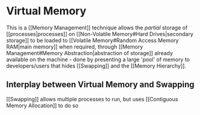 # Virtual Memory

This is a [[Memory Management]] technique allows the *partial* storage of [[processes|processes]] on [[Non-Volatile Memory#Hard Drives|secondary storage]] to be loaded to [[Volatile Memory#Random Access Memory RAM|main memory]] when required, through [[Memory Management#Memory Abstraction|abstraction of storage]] already available on the machine - done by presenting a large 'pool' of memory to developers/users that hides [[Swapping]] and the [[Memory Hierarchy]].

## Interplay between Virtual Memory and Swapping

[[Swapping]] allows multiple processes to run, but uses [[Contiguous Memory Allocation]] to do so 
